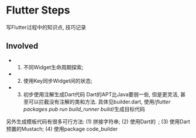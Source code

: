# Flutter Steps

写Flutter过程中的知识点, 技巧记录

## Involved
* 1. 不同Widget生命周期探索;
* 2. 使用Key同步Widget间的状态;
* 3. 初步使用注解生成Dart代码
Dart的APT比Java要弱一些, 但是更灵活, 甚至可以拦截没有注解的类和方法.
具体见builder.dart, 使用/*flutter packages pub run build_runner build*/生成目标代码

另外生成模板代码有很多可行方法:
(1) 拼接字符串;
(2) 使用Dart的``` ```;
(3) 使用Dart预置的Mustach;
(4) 使用package code_builder
